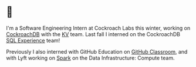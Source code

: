 # 🐣 

I'm a Software Engineering Intern at Cockroach Labs this winter, working on [CockroachDB](https://github.com/cockroachdb/cockroach) with the [KV](https://github.com/cockroachdb/cockroach/projects/57) team. Last fall I interned on the CockroachDB [SQL Experience](https://github.com/orgs/cockroachdb/projects/5) team!

Previously I also interned with GitHub Education on [GitHub Classroom](http://classroom.github.com/), and with Lyft working on [Spark](https://github.com/apache/spark) on the Data Infrastructure: Compute team. 

